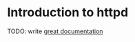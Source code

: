 # Introduction to httpd

TODO: write [great documentation](http://jacobian.org/writing/great-documentation/what-to-write/)
